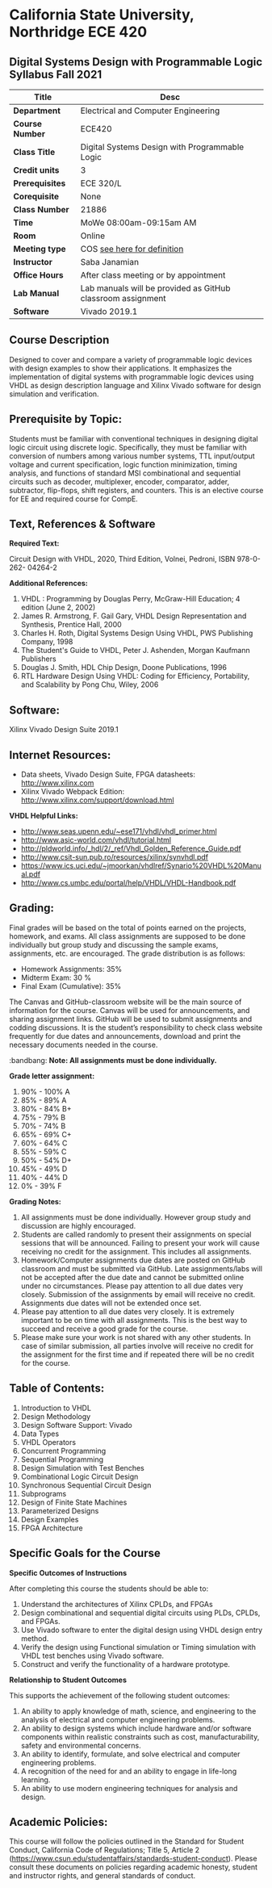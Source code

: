 # California State University, Northridge ECE 420
## Digital Systems Design with Programmable Logic Syllabus Fall 2021

| Title |  Desc |
| -- | -- |
| **Department** | Electrical and Computer Engineering |
| **Course Number** | ECE420 |
| **Class Title** | Digital Systems Design with Programmable Logic |
| **Credit units** | 3 |
| **Prerequisites** | ECE 320/L |
| **Corequisite** | None |
| **Class Number** | 21886 |
| **Time** | MoWe 08:00am-09:15am AM |
| **Room** | Online |
| **Meeting type** | COS [see here for definition](https://catalog.csun.edu/policies/online-course-designations/) |
| **Instructor** | Saba Janamian |
| **Office Hours** | After class meeting or by appointment |
| **Lab Manual** | Lab manuals will be provided as GitHub classroom assignment |
| **Software** | Vivado 2019.1 |

## Course Description

Designed to cover and compare a variety of programmable logic devices with design
examples to show their applications. It emphasizes the implementation of digital
systems with programmable logic devices using VHDL as design description
language and Xilinx Vivado software for design simulation and verification.

## Prerequisite by Topic:

Students must be familiar with conventional techniques in designing digital logic
circuit using discrete logic. Specifically, they must be familiar with conversion of
numbers among various number systems, TTL input/output voltage and current
specification, logic function minimization, timing analysis, and functions of standard
MSI combinational and sequential circuits such as decoder, multiplexer, encoder,
comparator, adder, subtractor, flip-flops, shift registers, and counters. This is an
elective course for EE and required course for CompE.

## Text, References & Software

**Required Text:**  

Circuit Design with VHDL, 2020, Third Edition, Volnei, Pedroni, ISBN 978-0-262-
04264-2

**Additional References:**  

1. VHDL : Programming by Douglas Perry, McGraw-Hill Education; 4 edition (June
2, 2002)
2. James R. Armstrong, F. Gail Gary, VHDL Design Representation and Synthesis,
Prentice Hall, 2000
3. Charles H. Roth, Digital Systems Design Using VHDL, PWS Publishing Company,
1998
4. The Student's Guide to VHDL, Peter J. Ashenden, Morgan Kaufmann Publishers
5. Douglas J. Smith, HDL Chip Design, Doone Publications, 1996
6. RTL Hardware Design Using VHDL: Coding for Efficiency, Portability, and
Scalability by Pong Chu, Wiley, 2006

## Software:

Xilinx Vivado Design Suite 2019.1

## Internet Resources:

- Data sheets, Vivado Design Suite, FPGA datasheets: http://www.xilinx.com
- Xilinx Vivado Webpack Edition: http://www.xilinx.com/support/download.html

**VHDL Helpful Links:**  

- http://www.seas.upenn.edu/~ese171/vhdl/vhdl_primer.html
- http://www.asic-world.com/vhdl/tutorial.html
- http://pldworld.info/_hdl/2/_ref/Vhdl_Golden_Reference_Guide.pdf
- http://www.csit-sun.pub.ro/resources/xilinx/synvhdl.pdf
- https://www.ics.uci.edu/~jmoorkan/vhdlref/Synario%20VHDL%20Manual.pdf
- http://www.cs.umbc.edu/portal/help/VHDL/VHDL-Handbook.pdf

## Grading:

Final grades will be based on the total of points earned on the projects, homework,
and exams. All class assignments are supposed to be done individually but group
study and discussing the sample exams, assignments, etc. are encouraged. The grade
distribution is as follows:

- Homework Assignments: 35%
- Midterm Exam: 30 %
- Final Exam (Cumulative): 35%

The Canvas and GitHub-classroom website will be the main source of information for the course. Canvas
will be used for announcements, and sharing assignment links. GitHub will be used to submit assignments
and codding discussions. It is the student’s responsibility to check class website frequently for due
dates and announcements, download and print the necessary documents needed in
the course.

:bandbang: **Note: All assignments must be done individually.**

**Grade letter assignment:**  

1. 90% - 100% A
1. 85% - 89% A
1. 80% - 84% B+
1. 75% - 79% B
1. 70% - 74% B
1. 65% - 69% C+
1. 60% - 64% C
1. 55% - 59% C
1. 50% - 54% D+
1. 45% - 49% D
1. 40% - 44% D
1. 0% - 39% F

**Grading Notes:**  
1. All assignments must be done individually. However group study and
discussion are highly encouraged.
2. Students are called randomly to present their assignments on special
sessions that will be announced. Failing to present your work will cause
receiving no credit for the assignment. This includes all assignments.
3. Homework/Computer assignments due dates are posted on GitHub classroom
and must be submitted via GitHub. Late assignments/labs will not be
accepted after the due date and cannot be submitted online under no
circumstances. Please pay attention to all due dates very closely. Submission
of the assignments by email will receive no credit. Assignments due dates
will not be extended once set.
4. Please pay attention to all due dates very closely. It is extremely important
to be on time with all assignments. This is the best way to succeed and
receive a good grade for the course.
5. Please make sure your work is not shared with any other students. In case of
similar submission, all parties involve will receive no credit for the
assignment for the first time and if repeated there will be no credit for the
course.

## Table of Contents:
1. Introduction to VHDL
2. Design Methodology
3. Design Software Support: Vivado
4. Data Types
5. VHDL Operators
6. Concurrent Programming
7. Sequential Programming
8. Design Simulation with Test Benches
9. Combinational Logic Circuit Design
10. Synchronous Sequential Circuit Design
11. Subprograms
12. Design of Finite State Machines
13. Parameterized Designs
14. Design Examples
15. FPGA Architecture 

## Specific Goals for the Course

**Specific Outcomes of Instructions**   

After completing this course the students should be able to:

1. Understand the architectures of Xilinx CPLDs, and FPGAs
1. Design combinational and sequential digital circuits using PLDs, CPLDs, and
FPGAs.
1. Use Vivado software to enter the digital design using VHDL design entry method.
1. Verify the design using Functional simulation or Timing simulation with VHDL
test benches using Vivado software.
1. Construct and verify the functionality of a hardware prototype.

**Relationship to Student Outcomes**  

This supports the achievement of the following student outcomes:

1. An ability to apply knowledge of math, science, and engineering to the analysis of
electrical and computer engineering problems.
1. An ability to design systems which include hardware and/or software
components within realistic constraints such as cost, manufacturability, safety and
environmental concerns.
1. An ability to identify, formulate, and solve electrical and computer engineering
problems.
1. A recognition of the need for and an ability to engage in life-long learning.
1. An ability to use modern engineering techniques for analysis and design.

## Academic Policies:
This course will follow the policies outlined in the Standard for Student Conduct,
California Code of Regulations; Title 5, Article 2
(https://www.csun.edu/studentaffairs/standards-student-conduct). Please consult these
documents on policies regarding academic honesty, student and instructor rights,
and general standards of conduct.
